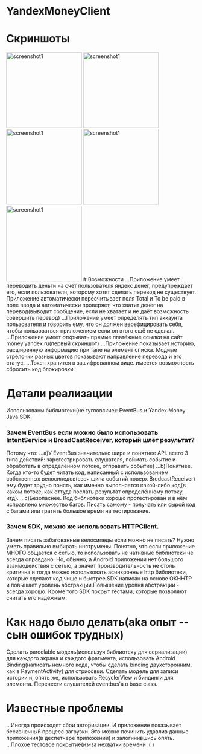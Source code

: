 # YandexMoneyClient

# Скриншоты
<img src="https://raw.github.com/KirillTim/YandexMoneyClient/master/screenshots/2015-09-29 21.37.03.png" alt="screenshot1" width="200">
<img src="https://raw.github.com/KirillTim/YandexMoneyClient/master/screenshots/2015-09-29 21.39.23.png" alt="screenshot1" width="200">
<img src="https://raw.github.com/KirillTim/YandexMoneyClient/master/screenshots/2015-09-29 21.40.56.png" alt="screenshot1" width="200">
<img src="https://raw.github.com/KirillTim/YandexMoneyClient/master/screenshots/2015-09-29 21.41.39.png" alt="screenshot1" width="200">
<img src="https://raw.github.com/KirillTim/YandexMoneyClient/master/screenshots/2015-09-29 21.41.53.png" alt="screenshot1" width="200">
# Возможности
...Приложение умеет переводить деньги на счёт пользователя яндекс денег, предупреждает его, если пользователя, которому хотят сделать перевод не существует. Приложение автоматически пересчитывает поля Total и To be paid в поле ввода и автоматически проверяет, что хватит денег на перевод(выводит сообщение, если не хватает и не даёт возможность совершить перевод)
...Приложение умеет определять тип аккаунта пользователя и говорить ему, что он должен верефицировать себя, чтобы пользоваться приложением если он этого ещё не сделал.
...Приложение умеет открывать прямые платёжные ссылки на сайт money.yandex.ru(первый скриншот)
...Приложение показывает историю, расширенную информацию при тапе на элемент списка. Модные стрелочки разных цветов показывают направление перевода и его статус.
...Токен хранится в зашифрованном виде. имеется возможность сбросить код блокировки.

# Детали реализации
Использованы библиотеки(не гугловские): EventBus и Yandex.Money Java SDK.
### Зачем EventBus если можно было использовать IntentService и BroadCastReceiver, который шлёт результат? 
Потому что:
...a)У EventBus значительно шире и понятнее API. всего 3 типа действий: зарегестрировать слушателя, поймать событие и обработать в определённом потоке, отправить событие)
...b)Понятнее. Когда кто-то будет читать код, написанный с использованием собственных велосипедов(своя шина событий поверх BrodcastReceiver) ему будет трудно понять, как именно выполняется какой-либо код(в каком потоке, как оттуда послать результат определённому потоку, итд). 
...с)Безопаснее. Код библиотеки хорошо протестирован и в нём исправлено множество багов. Писать самому - получать или сырой код с багами или тратить большое время на тестирование.
### Зачем SDK, можно же использовать HTTPClient.
Зачем писать забагованные велосипеды если можно не писать? Нужно уметь правильно выбирать инструмены. Понятно, что если приложение МНОГО общается с сетью, то использовать не нативные библиотеки не всегда оправдано. Но, обычно, а Android приложении нет большого взаимодействия с сетью, а значит производительность не столь критична и тогда можно использовать асинхронные http библиотеки, которые сделают код чище и быстрее.SDK написан на основе OKHHTP и повышает уровень абстракции.Повышение уровня абстракции - всегда хорошо. Кроме того SDK покрыт тестами, которые позволяют считать его надёжным.
# Как надо было делать(aka опыт -- сын ошибок трудных)
Сделать parcelable модель(используя библиотеку для сериализации) для каждого экрана и каждого фрагмента, использовать Android Binding(написать немного кода, чтобы сделать binding двухсторонним, как в PaymentActivity) для отрисовки. Сделать модель для записи истории и, опять же, использовать RecyclerView и биндинги для элемента. Перенести слушателей eventbus'a в base class.

# Известные проблемы
...Иногда происходят сбои авторизации. И приложение показывает бесконечный процесс загрузки. Это можно починить удавлив данные приложения(в деспетчере приложений) и залогинившись опять.
...Плохое тестовое покрытие(из-за нехватки времени :( )
